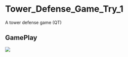 # Tower_Defense_Game_Try_1
 A tower defense game (QT)
## GamePlay
![](https://github.com/LGY3030/TowerDefense_Game1/blob/master/play.png)<br />

